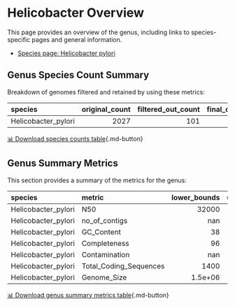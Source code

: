 # Helicobacter Overview
This page provides an overview of the genus, including links to species-specific pages and general information.

- [Species page: Helicobacter pylori](Helicobacter_pylori/index.md)
## Genus Species Count Summary
Breakdown of genomes filtered and retained by using these metrics:

| species             |   original_count |   filtered_out_count |   final_count |
|:--------------------|-----------------:|---------------------:|--------------:|
| Helicobacter_pylori |             2027 |                  101 |          1926 |


[📊 Download species counts table](species_counts.csv){.md-button}
## Genus Summary Metrics
This section provides a summary of the metrics for the genus:

| species             | metric                 |   lower_bounds |   upper_bounds |
|:--------------------|:-----------------------|---------------:|---------------:|
| Helicobacter_pylori | N50                    |    32000       |      nan       |
| Helicobacter_pylori | no_of_contigs          |      nan       |      130       |
| Helicobacter_pylori | GC_Content             |       38       |       40       |
| Helicobacter_pylori | Completeness           |       96       |      nan       |
| Helicobacter_pylori | Contamination          |      nan       |        2       |
| Helicobacter_pylori | Total_Coding_Sequences |     1400       |     1700       |
| Helicobacter_pylori | Genome_Size            |        1.5e+06 |        1.8e+06 |


[📊 Download genus summary metrics table](genus_summary_metrics.csv){.md-button}
